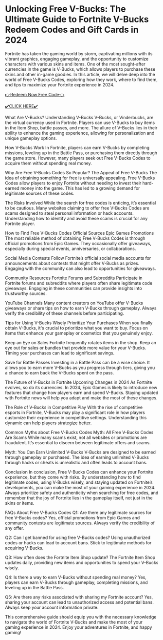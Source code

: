 # Unlocking Free V-Bucks: The Ultimate Guide to Fortnite V-Bucks Redeem Codes and Gift Cards in 2024
Fortnite has taken the gaming world by storm, captivating millions with its vibrant graphics, engaging gameplay, and the opportunity to customize characters with various skins and items. One of the most sought-after currencies in the game is V-Bucks, which allows players to purchase these skins and other in-game goodies. In this article, we will delve deep into the world of Free V-Bucks Codes, exploring how they work, where to find them, and tips to maximize your Fortnite experience in 2024.

[👉Redeem Now Free Code👈](https://todaylink.site/Codes/)

[✔️CLICK HERE✔️](https://todaylink.site/Codes/)

What Are V-Bucks?
Understanding V-Bucks
V-Bucks, or Vinderbucks, are the virtual currency used in Fortnite. Players can use V-Bucks to buy items in the Item Shop, battle passes, and more. The allure of V-Bucks lies in their ability to enhance the gaming experience, allowing for personalization and unique gameplay options.

How V-Bucks Work
In Fortnite, players can earn V-Bucks by completing missions, leveling up in the Battle Pass, or purchasing them directly through the game store. However, many players seek out Free V-Bucks Codes to acquire them without spending real money.

Why Are Free V-Bucks Codes So Popular?
The Appeal of Free V-Bucks
The idea of obtaining something for free is universally appealing. Free V-Bucks Codes allow players to enjoy Fortnite without needing to invest their hard-earned money into the game. This has led to a growing demand for legitimate sources of these codes.

The Risks Involved
While the search for free codes is enticing, it’s essential to be cautious. Many websites claiming to offer free V-Bucks Codes are scams designed to steal personal information or hack accounts. Understanding how to identify and avoid these scams is crucial for any Fortnite player.

How to Find Free V-Bucks Codes
Official Sources
Epic Games Promotions
The most reliable method of obtaining Free V-Bucks Codes is through official promotions from Epic Games. They occasionally offer giveaways, especially during special events, anniversaries, or collaborations.

Social Media Contests
Follow Fortnite’s official social media accounts for announcements about contests that might offer V-Bucks as prizes. Engaging with the community can also lead to opportunities for giveaways.

Community Resources
Fortnite Forums and Subreddits
Participate in Fortnite forums and subreddits where players often share legitimate code giveaways. Engaging in these communities can provide insights into trustworthy sources.

YouTube Channels
Many content creators on YouTube offer V-Bucks giveaways or share tips on how to earn V-Bucks through gameplay. Always verify the credibility of these channels before participating.

Tips for Using V-Bucks Wisely
Prioritize Your Purchases
When you finally obtain V-Bucks, it's crucial to prioritize what you want to buy. Focus on items that enhance your gameplay or cosmetics that you genuinely enjoy.

Keep an Eye on Sales
Fortnite frequently rotates items in the shop. Keep an eye out for sales or bundles that provide more value for your V-Bucks. Timing your purchases can lead to significant savings.

Save for Battle Passes
Investing in a Battle Pass can be a wise choice. It allows you to earn more V-Bucks as you progress through tiers, giving you a chance to earn back the V-Bucks spent on the pass.

The Future of V-Bucks in Fortnite
Upcoming Changes in 2024
As Fortnite evolves, so do its currencies. In 2024, Epic Games is likely to introduce new features that change how players earn and spend V-Bucks. Staying updated with Fortnite news will help you adapt and make the most of these changes.

The Role of V-Bucks in Competitive Play
With the rise of competitive esports in Fortnite, V-Bucks may play a significant role in how players customize their experience in competitive settings. Understanding this dynamic can help players strategize better.

Common Myths about Free V-Bucks Codes
Myth: All Free V-Bucks Codes Are Scams
While many scams exist, not all websites or promotions are fraudulent. It’s essential to discern between legitimate offers and scams.

Myth: You Can Earn Unlimited V-Bucks
V-Bucks are designed to be earned through gameplay or purchased. The idea of earning unlimited V-Bucks through hacks or cheats is unrealistic and often leads to account bans.

Conclusion
In conclusion, Free V-Bucks Codes can enhance your Fortnite experience, but they come with risks. By understanding how to find legitimate codes, using V-Bucks wisely, and staying updated on Fortnite’s developments, you can make the most of your gaming experience in 2024. Always prioritize safety and authenticity when searching for free codes, and remember that the joy of Fortnite lies in the gameplay itself, not just in the skins or items.

FAQs About Free V-Bucks Codes
Q1: Are there any legitimate sources for free V-Bucks codes?
Yes, official promotions from Epic Games and community contests are legitimate sources. Always verify the credibility of any offer.

Q2: Can I get banned for using free V-Bucks codes?
Using unauthorized codes or hacks can lead to account bans. Stick to legitimate methods for acquiring V-Bucks.

Q3: How often does the Fortnite Item Shop update?
The Fortnite Item Shop updates daily, providing new items and opportunities to spend your V-Bucks wisely.

Q4: Is there a way to earn V-Bucks without spending real money?
Yes, players can earn V-Bucks through gameplay, completing missions, and leveling up in the Battle Pass.

Q5: Are there any risks associated with sharing my Fortnite account?
Yes, sharing your account can lead to unauthorized access and potential bans. Always keep your account information private.

This comprehensive guide should equip you with the necessary knowledge to navigate the world of Fortnite V-Bucks and make the most of your gaming experience in 2024. Enjoy your adventures in Fortnite, and happy gaming!

